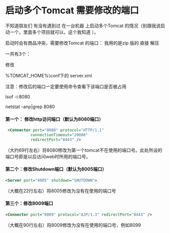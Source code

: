 # 启动多个Tomcat 需要修改的端口

不知道朋友们 有没有遇到过 在一台机器 上启动多个Tomcat 的情况（别跟我说启动一个，里面多个项目就可以，这个我知道 ）。

启动时会有商品冲突，需要修改Tomcat 的端口： 我用的是zip 版的 直接 解压

一共有3个：

修改

%TOMCAT_HOME%\conf下的 server.xml

注意：修改后的端口一定要使用命令查看下该端口是否被占用

lsof -i:8080

netstat -anp|grep 8080



#### 第一个： 修改http访问端口（默认为8080端口）

```xml
 <Connector port="8080" protocol="HTTP/1.1"   
           connectionTimeout="20000"   
           redirectPort="8443" />  
```

（大约69行左右）将8080修改为第一个tomcat不在使用的端口号。此处所设的端口号即是以后访问web时所用的端口号。

 

#### 第二个：修改Shutdown端口（默认为8005端口）

```xml
<Server port="8005" shutdown="SHUTDOWN">  
```

（大概在22行左右）将8005修改为没有在使用的端口号

 

#### 第三个：修改8009端口

```XML
<Connector port="8009" protocol="AJP/1.3" redirectPort="8443" />  
```

（大概在90行左右）将8009修改为没有在使用的端口号，例如8099